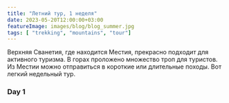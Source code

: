 ```yaml
---
title: "Летний тур, 1 неделя"
date: 2023-05-20T12:00:00+03:00
featureImage: images/blog/blog_summer.jpg
tags: [ "trekking", "mountains", "tour"]
---
```

  Верхняя Сванетия, где находится Местия, прекрасно подходит для активного туризма. В горах проложено множество троп для туристов. Из Местии можно отправиться в короткие или длительные походы. Вот легкий недельный тур.

  ### Day 1